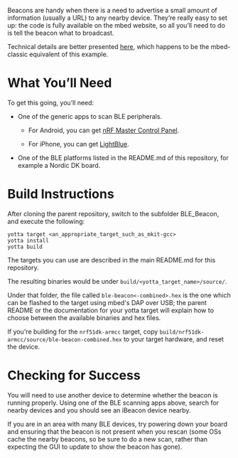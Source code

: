 Beacons are handy when there is a need to advertise a small amount of
information (usually a URL) to any nearby device. They’re really easy to set
up: the code is fully available on the mbed website, so all you’ll need to do
is tell the beacon what to broadcast.

Technical details are better presented [here](https://developer.mbed.org/teams/Bluetooth-Low-Energy/code/BLE_iBeacon/),
which happens to be the mbed-classic equivalent of this example.

What You’ll Need
================

To get this going, you’ll need:

- One of the generic apps to scan BLE peripherals.

  - For Android, you can get [nRF Master Control Panel](https://play.google.com/store/apps/detailsid=no.nordicsemi.android.mcp&hl=en).

  - For iPhone, you can get [LightBlue](https://itunes.apple.com/gb/app/lightblue-bluetooth-low-energy/id557428110?mt=8).

- One of the BLE platforms listed in the README.md of this repository, for example a
  Nordic DK board.

Build Instructions
==================

After cloning the parent repository, switch to the subfolder BLE_Beacon, and
execute the following:

```Shell
yotta target <an_appropriate_target_such_as_mkit-gcc>
yotta install
yotta build
```

The targets you can use are described in the main README.md for this repository.

The resulting binaries would be under `build/<yotta_target_name>/source/`.

Under that folder, the file called `ble-beacon<-combined>.hex` is the one which
can be flashed to the target using mbed's DAP over USB; the parent README or the
documentation for your yotta target will explain how to choose between the available
binaries and hex files.

If you're building for the `nrf51dk-armcc` target, copy
`build/nrf51dk-armcc/source/ble-beacon-combined.hex` to your target hardware, and
reset the device.

Checking for Success
====================

You will need to use another device to determine whether the beacon is running
properly. Using one of the BLE scanning apps above, search for nearby devices and you
should see an iBeacon device nearby.

If you are in an area with many BLE devices, try powering down your board and ensuring
that the beacon is not present when you rescan (some OSs cache the nearby beacons, so
be sure to do a new scan, rather than expecting the GUI to update to show the beacon
has gone).



